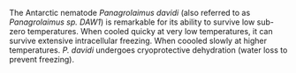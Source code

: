 The Antarctic nematode _Panagrolaimus davidi_ (also referred to as _Panagrolaimus sp. DAW1_) is remarkable for its ability to survive low sub-zero temperatures. When cooled quicky at very low temperatures, it can survive extensive intracellular freezing. When coooled slowly at higher temperatures. _P. davidi_ undergoes cryoprotective dehydration (water loss to prevent freezing).

